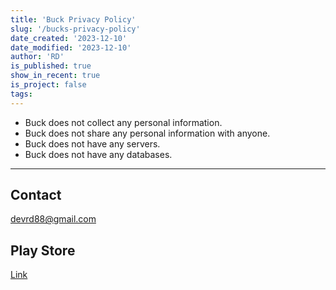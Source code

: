 ```yaml
---
title: 'Buck Privacy Policy'
slug: '/bucks-privacy-policy'
date_created: '2023-12-10'
date_modified: '2023-12-10'
author: 'RD'
is_published: true
show_in_recent: true
is_project: false
tags: 
---
```


- Buck does not collect any personal information.
- Buck does not share any personal information with anyone.
- Buck does not have any servers.
- Buck does not have any databases.

---

## Contact

devrd88@gmail.com

## Play Store

[Link](https://play.google.com/store/apps/details?id=com.therdnotes.buck)